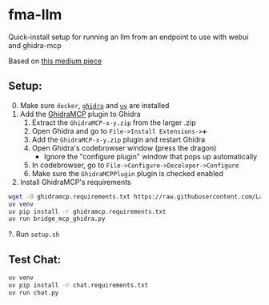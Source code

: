 # fma-llm

Quick-install setup for running an llm from an endpoint to use with webui and ghidra-mcp

Based on [this medium piece](https://medium.com/@clearbluejar/supercharging-ghidra-using-local-llms-with-ghidramcp-via-ollama-and-openweb-ui-794cef02ecf7)

## Setup:
0. Make sure `docker`, [`ghidra`](https://github.com/NationalSecurityAgency/ghidra?tab=readme-ov-file#install) and [`uv`](https://docs.astral.sh/uv/) are installed 
1. Add the [GhidraMCP](https://github.com/LaurieWired/GhidraMCP/releases) plugin to Ghidra
    1. Extract the `GhidraMCP-x-y.zip` from the larger .zip
    2. Open Ghidra and go to `File->Install Extensions->➕`
    3. Add the `GhidraMCP-x-y.zip` plugin and restart Ghidra
    4. Open Ghidra's codebrowser window (press the dragon)
        - Ignore the "configure plugin" window that pops up automatically
    5. In codebrowser, go to `File->Configure->Deceloper->Configure`
    6. Make sure the `GhidraMCPPlugin` plugin is checked enabled
2. Install GhidraMCP's requirements
```bash
wget -O ghidramcp.requirements.txt https://raw.githubusercontent.com/LaurieWired/GhidraMCP/refs/heads/main/requirements.txt`
uv venv
uv pip install -r ghidramcp.requirements.txt
uv run bridge_mcp_ghidra.py
```
?. Run `setup.sh`

## Test Chat:
```bash
uv venv
uv pip install -r chat.requirements.txt
uv run chat.py
```